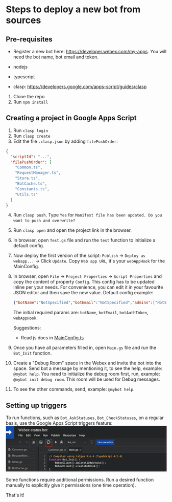 # Steps to deploy a new bot from sources

## Pre-requisites

* Register a new bot here: https://developer.webex.com/my-apps. You will need the bot name, bot email and token.

* nodejs
* typescript
* clasp: https://developers.google.com/apps-script/guides/clasp

1. Clone the repo
2. Run `npm install`

## Creating a project in Google Apps Script

1. Run `clasp login`
2. Run `clasp create`
3. Edit the file `.clasp.json` by adding `filePushOrder`:
  ```json
  {
    "scriptId": "...",
    "filePushOrder": [
      "Common.ts",
      "RequestManager.ts",
      "Store.ts",
      "BotCache.ts",
      "Constants.ts",
      "Utils.ts"
    ]
  }
  ```
4. Run `clasp push`. Type `Yes` for `Manifest file has been updated. Do you want to push and overwrite?`
5. Run `clasp open` and open the project link in the browser.
6. In browser, open `Test.gs` file and run the `test` function to initialize a default config.
7. Now deploy the first version of the script: `Publish` -> `Deploy as webapp...` -> Click `Update`.
   Copy `Web app URL`, it's your `webAppHook` for the MainConfig.
8. In browser, open `File` -> `Project Properties` -> `Script Properties` and copy the content of property `Config`.
   This config has to be updated inline per your needs. For convenience, you can edit it in your favourite JSON editor
   and then save the new value. Default config example:
   ```json
   {"botName":"NotSpecified","botEmail":"NotSpecified","admins":["NotSpecified"],"botAuthToken":"NotSpecified","webAppHook":"NotSpecified","dailyReportTo":[],"managers":[],"dailyStatusRoomId":"NotSpecified","operationsRoomId":"NotSpecified","debugRoomId":"NotSpecified","helpPageUrl":"NotSpecified"}
   ```
   The initial required params are: `botName`, `botEmail`, `botAuthToken`, `webAppHook`.
   
   Suggestions:
   * Read js docs in [MainConfig.ts](MainConfig.ts)
9. Once you have all parameters filled in, open `Main.gs` file and run the `Bot_Init` function.
10. Create a "Debug Room" space in the Webex and invite the bot into the space.
    Send bot a message by mentioning it, to see the help, example: `@mybot help`.
    You need to initialize the debug room first, run, example: `@mybot init debug room`. This room will be used for Debug messages.
10. To see the other commands, send, example: `@mybot help`.

## Setting up triggers

To run functions, such as `Bot_AskStatuses`, `Bot_CheckStatuses`, on a regular basis, use the Google Apps Script triggers feature:
![img.png](img.png)

Some functions require additional permissions. Run a desired function manually to explicitly give it permissions (one time operation).

That's it!
